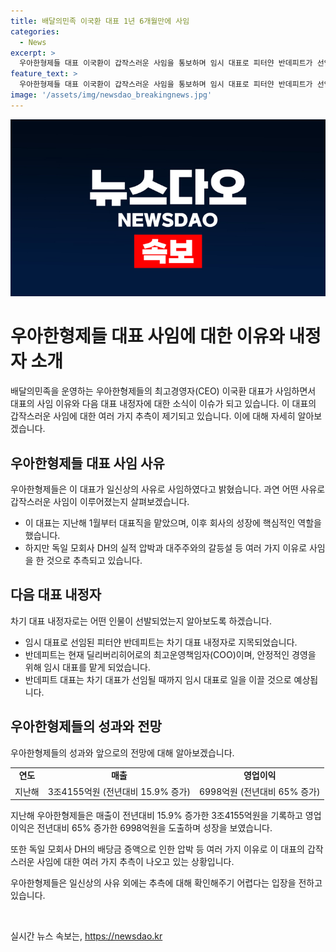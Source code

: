 ```yaml
---
title: 배달의민족 이국환 대표 1년 6개월만에 사임
categories:
  - News
excerpt: >
  우아한형제들 대표 이국환이 갑작스러운 사임을 통보하며 임시 대표로 피터얀 반데피트가 선임되었다. 이국환은 지속가능성을 강조했으며, 신규 대표 내정자는 다음달 주주총회를 거쳐 선임 예정이다. 업계에서는 이 사임에 대한 다양한 추측이 제기되고 있으며, 회사 측은 갈등설 등을 확인할 수 없다고 밝혔다. 이국환은 지난해 회사의 매출과 이익을 크게 향상시키며 핵심적인 역할을 했다.
feature_text: >
  우아한형제들 대표 이국환이 갑작스러운 사임을 통보하며 임시 대표로 피터얀 반데피트가 선임되었다. 이국환은 지속가능성을 강조했으며, 신규 대표 내정자는 다음달 주주총회를 거쳐 선임 예정이다. 업계에서는 이 사임에 대한 다양한 추측이 제기되고 있으며, 회사 측은 갈등설 등을 확인할 수 없다고 밝혔다. 이국환은 지난해 회사의 매출과 이익을 크게 향상시키며 핵심적인 역할을 했다.
image: '/assets/img/newsdao_breakingnews.jpg'
---
```


<p><img src="/assets/img/newsdao_breakingnews.jpg" alt="bookingtag 속보" /></p>

<h1>우아한형제들 대표 사임에 대한 이유와 내정자 소개</h1>

<p data-ke-size="size16">배달의민족을 운영하는 우아한형제들의 최고경영자(CEO) 이국환 대표가 사임하면서 대표의 사임 이유와 다음 대표 내정자에 대한 소식이 이슈가 되고 있습니다. 이 대표의 갑작스러운 사임에 대한 여러 가지 추측이 제기되고 있습니다. 이에 대해 자세히 알아보겠습니다.</p>

<h2 data-ke-size="size26">우아한형제들 대표 사임 사유</h2>

<p data-ke-size="size16">우아한형제들은 이 대표가 일신상의 사유로 사임하였다고 밝혔습니다. 과연 어떤 사유로 갑작스러운 사임이 이루어졌는지 살펴보겠습니다.</p>

<ul>
    <li>이 대표는 지난해 1월부터 대표직을 맡았으며, 이후 회사의 성장에 핵심적인 역할을 했습니다.</li>
    <li>하지만 독일 모회사 DH의 실적 압박과 대주주와의 갈등설 등 여러 가지 이유로 사임을 한 것으로 추측되고 있습니다.</li>
</ul>

<h2 data-ke-size="size26">다음 대표 내정자</h2>

<p data-ke-size="size16">차기 대표 내정자로는 어떤 인물이 선발되었는지 알아보도록 하겠습니다.</p>

<ul>
    <li>임시 대표로 선임된 피터얀 반데피트는 차기 대표 내정자로 지목되었습니다.</li>
    <li>반데피트는 현재 딜리버리히어로의 최고운영책임자(COO)이며, 안정적인 경영을 위해 임시 대표를 맡게 되었습니다.</li>
    <li>반데피트 대표는 차기 대표가 선임될 때까지 임시 대표로 일을 이끌 것으로 예상됩니다.</li>
</ul>

<h2 data-ke-size="size26">우아한형제들의 성과와 전망</h2>

<p data-ke-size="size16">우아한형제들의 성과와 앞으로의 전망에 대해 알아보겠습니다.</p>

<table>
    <tr>
        <td style="text-align: center; height: 17px;"><b>연도</b></td>
        <td style="text-align: center; height: 17px;"><b>매출</b></td>
        <td style="text-align: center; height: 17px;"><b>영업이익</b></td>
    </tr>
    <tr>
        <td style="text-align: center; height: 17px;">지난해</td>
        <td style="text-align: center; height: 17px;">3조4155억원 (전년대비 15.9% 증가)</td>
        <td style="text-align: center; height: 17px;">6998억원 (전년대비 65% 증가)</td>
    </tr>
</table>

<p data-ke-size="size16">지난해 우아한형제들은 매출이 전년대비 15.9% 증가한 3조4155억원을 기록하고 영업이익은 전년대비 65% 증가한 6998억원을 도출하며 성장을 보였습니다.</p>

<p data-ke-size="size16">또한 독일 모회사 DH의 배당금 증액으로 인한 압박 등 여러 가지 이유로 이 대표의 갑작스러운 사임에 대한 여러 가지 추측이 나오고 있는 상황입니다.</p>

<p data-ke-size="size16">우아한형제들은 일신상의 사유 외에는 추측에 대해 확인해주기 어렵다는 입장을 전하고 있습니다.</p>

<p data-ke-size="size16">&nbsp;</p>
실시간 뉴스 속보는, <a href="https://newsdao.kr" rel="dofollow">https://newsdao.kr</a>


